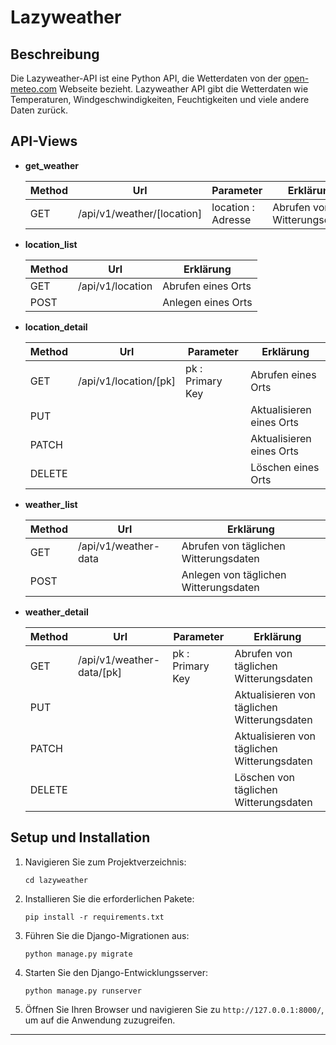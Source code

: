 
# Lazyweather

## Beschreibung

Die Lazyweather-API ist eine Python API, die Wetterdaten von der [open-meteo.com](https://open-meteo.com/en) Webseite bezieht. Lazyweather API gibt die Wetterdaten wie Temperaturen, Windgeschwindigkeiten, Feuchtigkeiten und viele andere Daten zurück.

## API-Views

- **get_weather**

  | Method | Url                          | Parameter          | Erklärung                   |
  |--------|------------------------------|--------------------|-----------------------------|
  | GET    | /api/v1/weather/[location]   | location : Adresse | Abrufen von Witterungsdaten |

- **location_list**

  | Method | Url              | Erklärung           |
  |--------|------------------|---------------------|
  | GET    | /api/v1/location | Abrufen eines Orts  |
  | POST   |                  | Anlegen eines Orts  |  

- **location_detail**

  | Method | Url                   | Parameter        | Erklärung                |
  |--------|-----------------------|------------------|--------------------------|
  | GET    | /api/v1/location/[pk] | pk : Primary Key | Abrufen eines Orts       |
  | PUT    |                       |                  | Aktualisieren eines Orts |
  | PATCH  |                       |                  | Aktualisieren eines Orts | 
  | DELETE |                       |                  | Löschen eines Orts       |

- **weather_list**

  | Method | Url                   | Erklärung                              |
  |--------|-----------------------|----------------------------------------|
  | GET    | /api/v1/weather-data  | Abrufen von täglichen Witterungsdaten  |
  | POST   |                       | Anlegen von täglichen Witterungsdaten  |

- **weather_detail**

  | Method  | Url                       | Parameter        | Erklärung                                   |
  |---------|---------------------------|------------------|---------------------------------------------|
  | GET     | /api/v1/weather-data/[pk] | pk : Primary Key | Abrufen von täglichen Witterungsdaten       |
  | PUT     |                           |                  | Aktualisieren von täglichen Witterungsdaten |
  | PATCH   |                           |                  | Aktualisieren von täglichen Witterungsdaten |
  | DELETE  |                           |                  | Löschen von täglichen Witterungsdaten       |

## Setup und Installation


1. Navigieren Sie zum Projektverzeichnis:
   ```
   cd lazyweather
   ```

2. Installieren Sie die erforderlichen Pakete:
   ```
   pip install -r requirements.txt
   ```

3. Führen Sie die Django-Migrationen aus:
   ```
   python manage.py migrate
   ```

4. Starten Sie den Django-Entwicklungsserver:
   ```
   python manage.py runserver
   ```

5. Öffnen Sie Ihren Browser und navigieren Sie zu `http://127.0.0.1:8000/`, um auf die Anwendung zuzugreifen.

---

